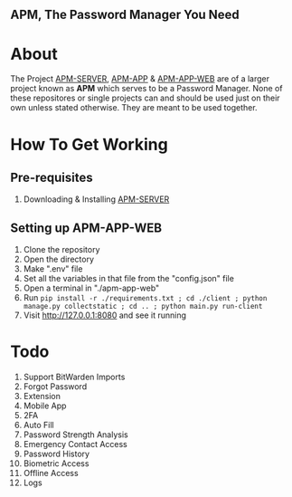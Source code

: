 ## APM, The Password Manager You Need

# About
The Project [APM-SERVER](https://github.com/Abled-Taha/apm-server),
[APM-APP](https://github.com/Abled-Taha/apm-app) & [APM-APP-WEB](https://github.com/Abled-Taha/apm-app-web) are of a larger project known as **APM** which serves to be a Password Manager.
None of these repositores or single projects can and should be used just on their own unless stated otherwise. They are meant to be used together.

# How To Get Working
## Pre-requisites
1. Downloading & Installing [APM-SERVER](https://github.com/Abled-Taha/apm-server)

## Setting up APM-APP-WEB
1. Clone the repository
2. Open the directory
3. Make ".env" file
4. Set all the variables in that file from the "config.json" file
5. Open a terminal in "./apm-app-web"
6. Run ```pip install -r ./requirements.txt ; cd ./client ; python manage.py collectstatic ; cd .. ; python main.py run-client```
7. Visit http://127.0.0.1:8080 and see it running

# Todo
1. Support BitWarden Imports
2. Forgot Password
3. Extension
4. Mobile App
5. 2FA
6.  Auto Fill
7.  Password Strength Analysis
8.  Emergency Contact Access
9.  Password History
10. Biometric Access
11. Offline Access
12. Logs